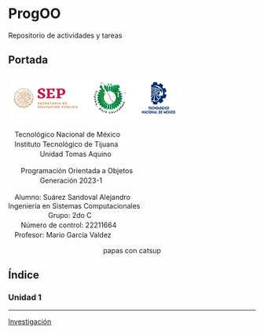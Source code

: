 # ProgOO
Repositorio de actividades y tareas

## Portada
![](./img/ParadigmaOO/gxaEVLb.png "Logos Oficiales")

 ㅤTecnológico Nacional de México  
ㅤInstituto Tecnológico de Tijuana   
ㅤㅤㅤㅤㅤUnidad Tomas Aquino  
  
ㅤㅤProgramación Orientada a Objetos  
ㅤㅤㅤㅤㅤGeneración 2023-1  
  
ㅤAlumno: Suárez Sandoval Alejandro  
Ingeniería en Sistemas Computacionales  
ㅤㅤㅤㅤㅤㅤ Grupo: 2do C  
ㅤㅤNúmero de control: 22211664  
 ㅤProfesor: Mario García Valdez
  
<p align="center">papas con catsup</p>

## Índice

### Unidad 1  
------  
[Investigación](./UnidadI/../Unidad%20I/ParadigmaOO/README.md) 

